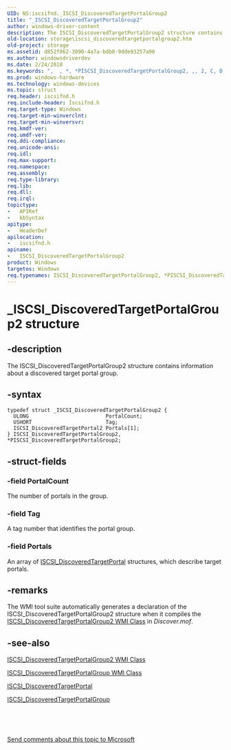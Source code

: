 ```yaml
---
UID: NS:iscsifnd._ISCSI_DiscoveredTargetPortalGroup2
title: "_ISCSI_DiscoveredTargetPortalGroup2"
author: windows-driver-content
description: The ISCSI_DiscoveredTargetPortalGroup2 structure contains information about a discovered target portal group.
old-location: storage\iscsi_discoveredtargetportalgroup2.htm
old-project: storage
ms.assetid: d852f062-3090-4a7a-bdb8-9dde93257a90
ms.author: windowsdriverdev
ms.date: 2/24/2018
ms.keywords: ",  , *, *PISCSI_DiscoveredTargetPortalGroup2, ,, 2, C, D, G, I, ISCSI_DiscoveredTargetPortalGroup2, ISCSI_DiscoveredTargetPortalGroup2 structure [Storage Devices], P, PISCSI_DiscoveredTargetPortalGroup2, PISCSI_DiscoveredTargetPortalGroup2 structure pointer [Storage Devices], S, T, _, _ISCSI_DiscoveredTargetPortalGroup2, a, c, d, e, g, i, iscsifnd/ISCSI_DiscoveredTargetPortalGroup2, iscsifnd/PISCSI_DiscoveredTargetPortalGroup2, l, o, p, r, s, storage.iscsi_discoveredtargetportalgroup2, structs-iSCSI_2135fea1-a4b9-401e-a7b3-9a1b1896fe28.xml, t, u, v"
ms.prod: windows-hardware
ms.technology: windows-devices
ms.topic: struct
req.header: iscsifnd.h
req.include-header: Iscsifnd.h
req.target-type: Windows
req.target-min-winverclnt: 
req.target-min-winversvr: 
req.kmdf-ver: 
req.umdf-ver: 
req.ddi-compliance: 
req.unicode-ansi: 
req.idl: 
req.max-support: 
req.namespace: 
req.assembly: 
req.type-library: 
req.lib: 
req.dll: 
req.irql: 
topictype:
-	APIRef
-	kbSyntax
apitype:
-	HeaderDef
apilocation:
-	iscsifnd.h
apiname:
-	ISCSI_DiscoveredTargetPortalGroup2
product: Windows
targetos: Windows
req.typenames: ISCSI_DiscoveredTargetPortalGroup2, *PISCSI_DiscoveredTargetPortalGroup2
---
```


# _ISCSI_DiscoveredTargetPortalGroup2 structure


## -description


The ISCSI_DiscoveredTargetPortalGroup2 structure contains information about a discovered target portal group.


## -syntax


````
typedef struct _ISCSI_DiscoveredTargetPortalGroup2 {
  ULONG                         PortalCount;
  USHORT                        Tag;
  ISCSI_DiscoveredTargetPortal2 Portals[1];
} ISCSI_DiscoveredTargetPortalGroup2, *PISCSI_DiscoveredTargetPortalGroup2;
````


## -struct-fields




### -field PortalCount

The number of portals in the group. 


### -field Tag

A tag number that identifies the portal group. 


### -field Portals

An array of <a href="..\iscsifnd\ns-iscsifnd-_iscsi_discoveredtargetportal.md">ISCSI_DiscoveredTargetPortal</a> structures, which describe target portals. 


## -remarks



The WMI tool suite automatically generates a declaration of the ISCSI_DiscoveredTargetPortalGroup2 structure when it compiles the <a href="https://msdn.microsoft.com/library/windows/hardware/ff561520">ISCSI_DiscoveredTargetPortalGroup2 WMI Class</a> in <i>Discover.mof</i>. 




## -see-also

<a href="https://msdn.microsoft.com/library/windows/hardware/ff561520">ISCSI_DiscoveredTargetPortalGroup2 WMI Class</a>



<a href="https://msdn.microsoft.com/library/windows/hardware/ff561523">ISCSI_DiscoveredTargetPortalGroup WMI Class</a>



<a href="..\iscsifnd\ns-iscsifnd-_iscsi_discoveredtargetportal.md">ISCSI_DiscoveredTargetPortal</a>



<a href="..\iscsifnd\ns-iscsifnd-_iscsi_discoveredtargetportalgroup.md">ISCSI_DiscoveredTargetPortalGroup</a>



 

 

<a href="mailto:wsddocfb@microsoft.com?subject=Documentation%20feedback [storage\storage]:%20ISCSI_DiscoveredTargetPortalGroup2 structure%20 RELEASE:%20(2/24/2018)&amp;body=%0A%0APRIVACY STATEMENT%0A%0AWe use your feedback to improve the documentation. We don't use your email address for any other purpose, and we'll remove your email address from our system after the issue that you're reporting is fixed. While we're working to fix this issue, we might send you an email message to ask for more info. Later, we might also send you an email message to let you know that we've addressed your feedback.%0A%0AFor more info about Microsoft's privacy policy, see http://privacy.microsoft.com/en-us/default.aspx." title="Send comments about this topic to Microsoft">Send comments about this topic to Microsoft</a>

